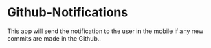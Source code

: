 # Github-Notifications
This app will send the notification to the user in the mobile if any new commits are made in the Github..
